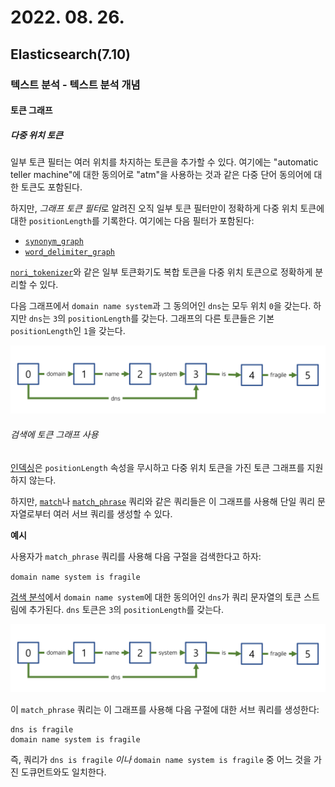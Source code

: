 # 2022. 08. 26.

## Elasticsearch(7.10)

### 텍스트 분석 - 텍스트 분석 개념

#### 토큰 그래프

##### 다중 위치 토큰

일부 토큰 필터는 여러 위치를 차지하는 토큰을 추가할 수 있다. 여기에는 "automatic teller machine"에 대한 동의어로 "atm"을 사용하는 것과 같은 다중 단어 동의어에 대한 토큰도 포함된다.

하지만, *그래프 토큰 필터*로 알려진 오직 일부 토큰 필터만이 정확하게 다중 위치 토큰에 대한 `positionLength`를 기록한다. 여기에는 다음 필터가 포함된다:

* [`synonym_graph`](https://www.elastic.co/guide/en/elasticsearch/reference/7.10/analysis-synonym-graph-tokenfilter.html)
* [`word_delimiter_graph`](https://www.elastic.co/guide/en/elasticsearch/reference/7.10/analysis-word-delimiter-graph-tokenfilter.html)

[`nori_tokenizer`][nori-tokenizer]와 같은 일부 토큰화기도 복합 토큰을 다중 위치 토큰으로 정확하게 분리할 수 있다.

다음 그래프에서 `domain name system`과 그 동의어인 `dns`는 모두 위치 `0`을 갖는다. 하지만 `dns`는 `3`의 `positionLength`를 갖는다. 그래프의 다른 토큰들은 기본 `positionLength`인 `1`을 갖는다.

![2022-08-26-fig1](2022-08-26-fig1.png)

###### 검색에 토큰 그래프 사용

[인덱싱][analysis-index-search-time]은 `positionLength` 속성을 무시하고 다중 위치 토큰을 가진 토큰 그래프를 지원하지 않는다.

하지만, [`match`][match-query]나 [`match_phrase`][match-phrase-query] 쿼리와 같은 쿼리들은 이 그래프를 사용해 단일 쿼리 문자열로부터 여러 서브 쿼리를 생성할 수 있다.

**예시**

사용자가 `match_phrase` 쿼리를 사용해 다음 구절을 검색한다고 하자:

`domain name system is fragile`

[검색 분석][analysis-index-search-time]에서 `domain name system`에 대한 동의어인 `dns`가 쿼리 문자열의 토큰 스트림에 추가된다. `dns` 토큰은 `3`의 `positionLength`를 갖는다.

![2022-08-26-fig1](2022-08-26-fig1.png)

이 `match_phrase` 쿼리는 이 그래프를 사용해 다음 구절에 대한 서브 쿼리를 생성한다:

```
dns is fragile
domain name system is fragile
```

즉, 쿼리가 `dns is fragile` *이나* `domain name system is fragile` 중 어느 것을 가진 도큐먼트와도 일치한다.





[nori-tokenizer]: https://www.elastic.co/guide/en/elasticsearch/plugins/7.10/analysis-nori-tokenizer.html
[analysis-index-search-time]: https://www.elastic.co/guide/en/elasticsearch/reference/7.10/analysis-index-search-time.html
[match-query]: https://www.elastic.co/guide/en/elasticsearch/reference/7.10/query-dsl-match-query.html
[match-phrase-query]: https://www.elastic.co/guide/en/elasticsearch/reference/7.10/query-dsl-match-query-phrase.html